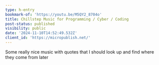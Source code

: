 ```yaml
---
type: h-entry
bookmark-of: 'https://youtu.be/M5QY2_8704o'
title: Chillstep Music for Programming / Cyber / Coding
post-status: published
visibility: public
date: '2024-11-10T14:52:49.532Z'
client_id: 'https://micropublish.net/'
---
```

Some really nice music with quotes that I should look up and find where they come from later
